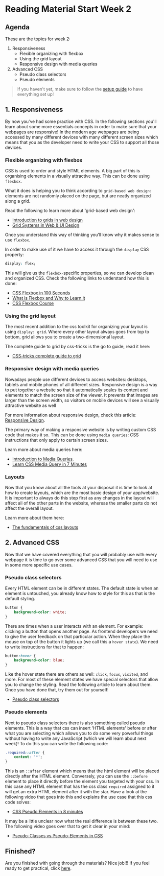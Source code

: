 # Reading Material Start Week 2

## Agenda

These are the topics for week 2:

1. Responsiveness
    - Flexible organizing with flexbox
    - Using the grid layout
    - Responsive design with media queries
2. Advanced CSS
    - Pseudo class selectors
    - Pseudo elements

> If you haven't yet, make sure to follow the [setup guide](../SETUP.md) to have everything set up!

## 1. Responsiveness

By now you've had some practice with CSS. In the following sections you'll learn about some more essentials concepts in order to make sure that your webpages are responsive! In the modern age webpages are being accessed by many different devices with many different screen sizes which means that you as the developer need to write your CSS to support all those devices.

### Flexible organizing with flexbox

CSS is used to order and style HTML elements. A big part of this is organising elements in a visually attractive way. This can be done using `flexbox`.

What it does is helping you to think according to `grid-based web design`: elements are not randomly placed on the page, but are neatly organized along a grid.

Read the following to learn more about 'grid-based web design':

-   [Introduction to grids in web design](https://webdesign.tutsplus.com/articles/a-comprehensive-introduction-to-grids-in-web-design--cms-26521)
-   [Grid Systems in Web & UI Design](https://www.youtube.com/watch?v=n_V_aLqYPI0)

Once you understand this way of thinking you'll know why it makes sense to use `flexbox`.

In order to make use of it we have to access it through the `display` CSS property:

```css
display: flex;
```

This will give us the `flexbox`-specific properties, so we can develop clean and organized CSS. Check the following links to understand how this is done:

-   [CSS Flexbox in 100 Seconds](https://www.youtube.com/watch?v=K74l26pE4YA)
-   [What is Flexbox and Why to Learn it](https://www.youtube.com/watch?v=CXSwNIPsyTs)
-   [CSS Flexbox Course](https://www.youtube.com/watch?v=-Wlt8NRtOpo)

### Using the grid layout

The most recent addition to the css toolkit for organizing your layout is using `display: grid`. Where every other layout always goes from top to bottom, grid allows you to create a two-dimensional layout.

The complete guide to grid by css-tricks is the go to guide, read it here:

-   [CSS-tricks complete guide to grid](https://css-tricks.com/snippets/css/complete-guide-grid/)

### Responsive design with media queries

Nowadays people use different devices to access websites: desktops, tablets and mobile phones of all different sizes. Responsive design is a way to put together a website so that it automatically scales its content and elements to match the screen size of the viewer. It prevents that images are larger than the screen width, so visitors on mobile devices will see a visually attractive website as well

For more information about responsive design, check this article: [Responsive Design](https://www.internetingishard.com/html-and-css/responsive-design/).

The primary way of making a responsive website is by writing custom CSS code that makes it so. This can be done using `media queries`: CSS instructions that only apply to certain screen sizes.

Learn more about media queries here:

-   [Introduction to Media Queries](https://developer.mozilla.org/en-US/docs/Learn/CSS/CSS_layout/Media_queries).
-   [Learn CSS Media Query in 7 Minutes](https://www.youtube.com/watch?v=yU7jJ3NbPdA)

### Layouts

Now that you know about all the tools at your disposal it is time to look at how to create layouts, which are the most basic design of your app/website. It is important to always do this step first as any changes in the layout will affect all of the other parts in the website, whereas the smaller parts do not affect the overall layout.

Learn more about them here:

-   [The fundamentals of css layouts](https://www.youtube.com/watch?v=yMEjLBKyvEg)

## 2. Advanced CSS

Now that we have covered everything that you will probably use with every webpage it is time to go over some advanced CSS that you will need to use in some more specific use cases.

### Pseudo class selectors

Every HTML element can be in different states. The default state is when an element is untouched, you already know how to style for this as that is the default styling.

```css
button {
    background-color: white;
}
```

There are times when a user interacts with an element. For example: clicking a button that opens another page. As frontend developers we need to give the user feedback on that particular action. When they place the mouse on top of the button it lights up (we call this a `hover state`). We need to write instructions for that to happen:

```css
button:hover {
    background-color: blue;
}
```

Like the hover state there are others as well: `click`, `focus`, `visited`, and more. For most of these element states we have special selectors that allow you to change the styling. Read the following article to learn about them. Once you have done that, try them out for yourself!

-   [Pseudo class selectors](https://css-tricks.com/pseudo-class-selectors/)

### Pseudo elements

Next to pseudo class selectors there is also something called pseudo elements. This is a way that css can insert 'HTML elements' before or after what you are selecting which allows you to do some very powerful things without having to write any JavaScript (which we will learn about next week)! To do this you can write the following code:

```css
.required::after {
    content: '*';
}
```

This is an `::after` element which means that the html element will be placed directly after the HTML element. Conversely, you can use the `::before` element to place it directly before the element you targeted with your css. In this case any HTML element that has the css class `required` assigned to it will get an extra HTML element after it with the star. Have a look at the following video that goes into this and explains the use case that this css code solves:

-   [CSS Pseudo Elements in 8 minutes](https://www.youtube.com/watch?v=OtBpgtqrjyo)

It may be a little unclear now what the real difference is between these two. The following video goes over that to get it clear in your mind:

-   [Pseudo-Classes vs Pseudo-Elements in CSS](https://www.youtube.com/watch?v=0VDx1570X3U)

## Finished?

Are you finished with going through the materials? Nice job!!! If you feel ready to get practical, click [here](./MAKEME.md).
